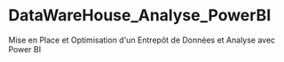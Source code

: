 # DataWareHouse_Analyse_PowerBI
Mise en Place et Optimisation d'un Entrepôt de Données et Analyse avec Power BI
